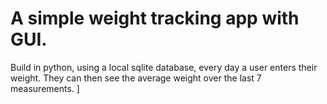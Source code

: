 # A simple weight tracking app with GUI. 
Build in python, using a local sqlite database, every day a user enters their weight. They can then see the average weight over the last 7 measurements. ]
